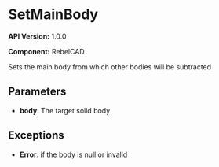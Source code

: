 # SetMainBody

**API Version:** 1.0.0

**Component:** RebelCAD

Sets the main body from which other bodies will be subtracted

## Parameters

- **body**: The target solid body

## Exceptions

- **Error**: if the body is null or invalid

